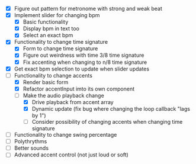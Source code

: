 - [x] Figure out pattern for metronome with strong and weak beat
- [x] Implement slider for changing bpm
    - [x] Basic functionality
    - [x] Display bpm in text too
    - [x] Select an exact bpm
- [x] Functionality to change time signature
    - [x] Form to change time signature
    - [x] Figure out weirdness with time 3/8 time signature
    - [x] Fix accenting when changing to n/8 time signature
- [x] Get exact bpm selection to update when slider updates
- [ ] Functionality to change accents
    - [x] Render basic form
    - [x] Refactor accentInput imto its own component
    - [ ] Make the audio playback change
        - [x] Drive playback from accent array
        - [x] Dynamic update (fix bug where changing the loop callback "lags by 1")
        - [ ] Consider possibility of changing accents when changing time signature
- [ ] Functionality to change swing percentage
- [ ] Polythrythms
- [ ] Better sounds
- [ ] Advanced accent control (not just loud or soft)